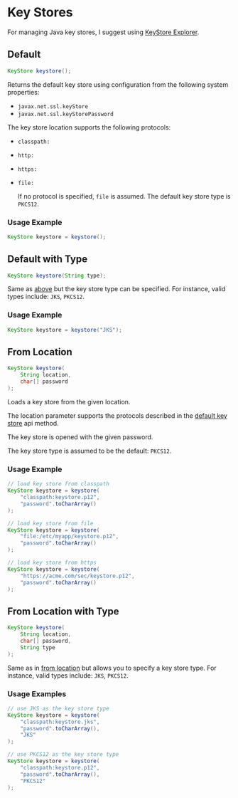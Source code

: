 # Key Stores

For managing Java key stores, I suggest using [KeyStore Explorer](https://keystore-explorer.org/).

## Default

```java
KeyStore keystore();
```

 Returns the default key store using configuration from the following system properties:

* `javax.net.ssl.keyStore`
* `javax.net.ssl.keyStorePassword`

The key store location supports the following protocols:

* `classpath:`
* `http:`
* `https:`
* `file:`

  If no protocol is specified, `file` is assumed. The default key store type is `PKCS12`.

### Usage Example

```java
KeyStore keystore = keystore();
```

##  Default with Type

```java
KeyStore keystore(String type);
```

 Same as [above](keystore.md#default) but the key store type can be specified. For instance, valid types include: `JKS`, `PKCS12`.

### Usage Example

```java
KeyStore keystore = keystore("JKS");
```

## From Location

```java
KeyStore keystore(
    String location, 
    char[] password
);
```

Loads a key store from the given location.

The location parameter supports the protocols described in the [default key store](keystore.md#default) api method.

The key store is opened with the given password.

The key store type is assumed to be the default: `PKCS12`.

### Usage Example

```java
// load key store from classpath
KeyStore keystore = keystore(
    "classpath:keystore.p12", 
    "password".toCharArray()
);
```

```java
// load key store from file
KeyStore keystore = keystore(
    "file:/etc/myapp/keystore.p12", 
    "password".toCharArray()
);
```

```java
// load key store from https
KeyStore keystore = keystore(
    "https://acme.com/sec/keystore.p12", 
    "password".toCharArray()
);
```

## From Location with Type

```java
KeyStore keystore(
    String location, 
    char[] password, 
    String type
);
```

Same as in [from location](keystore.md#from-location) but allows you to specify a key store type. For instance, valid types include: `JKS`, `PKCS12`.

### Usage Examples

```java
// use JKS as the key store type
KeyStore keystore = keystore(
    "classpath:keystore.jks", 
    "password".toCharArray(), 
    "JKS"
);
```

```java
// use PKCS12 as the key store type
KeyStore keystore = keystore(
    "classpath:keystore.p12", 
    "password".toCharArray(), 
    "PKCS12"
);
```


